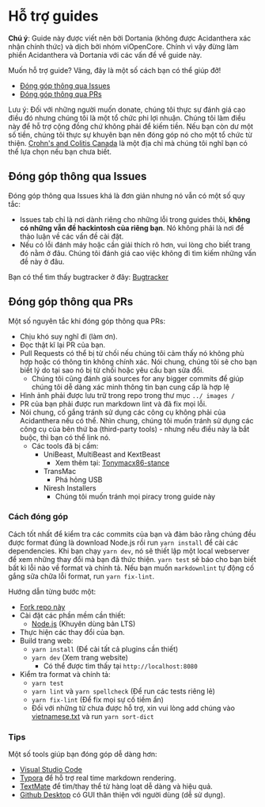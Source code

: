 # Hỗ trợ guides

**Chú ý**: Guide này được viết nên bởi Dortania (không được Acidanthera xác nhận chính thức) và dịch bởi nhóm viOpenCore. Chính vì vậy đừng làm phiền Acidanthera và Dortania với các vấn đề về guide này.

Muốn hỗ trợ guide? Vâng, đây là một số cách bạn có thể giúp đỡ!

* [Đóng góp thông qua Issues](#đong-gop-thong-qua-issues)
* [Đóng góp thông qua PRs](#đong-gop-thong-qua-prs)

Lưu ý: Đối với những người muốn donate, chúng tôi thực sự đánh giá cao điều đó nhưng chúng tôi là một tổ chức phi lợi nhuận. Chúng tôi làm điều này để hỗ trợ cộng đồng chứ không phải để kiếm tiền. Nếu bạn còn dư một số tiền, chúng tôi thực sự khuyên bạn nên đóng góp nó cho một tổ chức từ thiện. [Crohn's and Colitis Canada](<https://crohnsandcolitis.donorportal.ca/Donation/DonationDetails.aspx?L=vi-CA&G=159&F=1097&T=GENER>) là một địa chỉ mà chúng tôi nghĩ bạn có thể lựa chọn nếu bạn chưa biết.

## Đóng góp thông qua Issues

 Đóng góp thông qua Issues khá là đơn giản nhưng nó vẫn có một số quy tắc:

* Issues tab chỉ là nơi dành riêng cho những lỗi trong guides thôi, **không có những vẫn đề hackintosh của riêng bạn**. Nó không phải là nơi để thảo luận về các vấn đề cài đặt.
* Nếu có lỗi đánh máy hoặc cần giải thích rõ hơn, vui lòng cho biết trang đó nằm ở đâu. Chúng tôi đánh giá cao việc không đi tìm kiếm những vấn đề này ở đâu.

Bạn có thể tìm thấy bugtracker ở đây: [Bugtracker](https://github.com/viopencore/bugtracker)

## Đóng góp thông qua PRs

Một số nguyên tắc khi đóng góp thông qua PRs:

* Chịu khó suy nghĩ đi (làm ơn).
* Đọc thật kĩ lại PR của bạn.
* Pull Requests có thể bị từ chối nếu chúng tôi cảm thấy nó không phù hợp hoặc có thông tin không chính xác. Nói chung, chúng tôi sẽ cho bạn biết lý do tại sao nó bị từ chối hoặc yêu cầu bạn sửa đổi.
  * Chúng tôi cũng đánh giá sources for any bigger commits để giúp chúng tôi dễ dàng xác minh thông tin bạn cung cấp là hợp lệ
* Hình ảnh phải được lưu trữ trong repo trong thư mục `../ images /`
* PR của bạn phải được run markdown lint và đã fix mọi lỗi.
* Nói chung, cố gắng tránh sử dụng các công cụ không phải của Acidanthera nếu có thể. Nhìn chung, chúng tôi muốn tránh sử dụng các công cụ của bên thứ ba (third-party tools) - nhưng nếu điều này là bắt buộc, thì bạn có thể link nó.
  * Các tools đã bị cấm:
    * UniBeast, MultiBeast and KextBeast
      * Xem thêm tại: [Tonymacx86-stance](https://github.com/khronokernel/Tonymcx86-stance)
    * TransMac
      * Phá hỏng USB
    * Niresh Installers
      * Chúng tôi muốn tránh mọi piracy trong guide này

### Cách đóng góp

Cách tốt nhất để kiểm tra các commits của bạn và đảm bảo rằng chúng đều được format đúng là download Node.js rồi run `yarn install` để cài các dependencies. Khi bạn chạy `yarn dev`, nó sẽ thiết lập một local webserver để xem những thay đổi mà bạn đã thức thiện. `yarn test` sẽ báo cho bạn biết bất kì lỗi nào về format và chính tả. Nếu bạn muốn `markdownlint` tự động cố gắng sữa chữa lỗi format, run `yarn fix-lint`.

Hướng dẫn từng bước một:

* [Fork repo này](https://github.com/viopencore/OpenCore-Install-Guide/fork/)
* Cài đặt các phần mềm cần thiết:
  * [Node.js](https://nodejs.org/) (Khuyên dùng bản LTS)
* Thực hiện các thay đổi của bạn.
* Build trang web:
  * `yarn install` (Để cài tất cả plugins cần thiết)
  * `yarn dev` (Xem trang website)
    * Có thể được tìm thấy tại `http://localhost:8080`
* Kiểm tra format và chính tả:
  * `yarn test`
  * `yarn lint` và `yarn spellcheck` (Để run các tests riêng lẻ)
  * `yarn fix-lint` (Để fix mọi sự cố tiềm ẩn)
  * Đối với những từ chưa được hỗ trợ, xin vui lòng add chúng vào [vietnamese.txt](./dictionary/vietnamese.txt) và run `yarn sort-dict`

### Tips

Một số tools giúp bạn đóng góp dễ dàng hơn:

* [Visual Studio Code](https://code.visualstudio.com)
* [Typora](https://typora.io) để hỗ trợ real time markdown rendering.
* [TextMate](https://macromates.com) để tìm/thay thể từ hàng loạt dễ dàng và hiệu quả.
* [Github Desktop](https://desktop.github.com) có GUI thân thiện với người dùng (dễ sử dụng).
